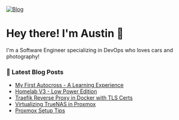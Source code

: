 [![Blog](https://img.shields.io/website?down_color=red&down_message=down&label=alhuff.com&up_color=green&up_message=up&url=https%3A%2F%2Falhuff.com)](https://alhuff.com)

# Hey there! I'm Austin 👋
I'm a Software Engineer specializing in DevOps who loves cars and photography!

### 📕 Latest Blog Posts

<!-- BLOG-POST-LIST:START -->
- [My First Autocross - A Learning Experience](http://alhuff.com/blog/2025-03-15-firstautocross/)
- [Homelab V3 - Low Power Edition](http://alhuff.com/blog/2024-10-15-homelabv3/)
- [Traefik Reverse Proxy in Docker with TLS Certs](http://alhuff.com/blog/2022-09-25-traefik/)
- [Virtualizing TrueNAS in Proxmox](http://alhuff.com/blog/2022-09-02-virttruenascore/)
- [Proxmox Setup Tips](http://alhuff.com/blog/2022-02-15-proxmoxsetup/)
<!-- BLOG-POST-LIST:END -->
